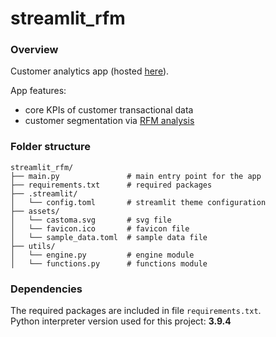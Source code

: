 # streamlit_rfm
### Overview
Customer analytics app (hosted [here](https://castoma.streamlit.app/)).

App features:
* core KPIs of customer transactional data
* customer segmentation via [RFM analysis](https://en.wikipedia.org/wiki/RFM_(market_research)) 

### Folder structure
 ```
streamlit_rfm/
├── main.py               # main entry point for the app
├── requirements.txt      # required packages
├── .streamlit/
│   └── config.toml       # streamlit theme configuration
├── assets/
│   └── castoma.svg       # svg file
│   └── favicon.ico       # favicon file
│   └── sample_data.toml  # sample data file
├── utils/
│   └── engine.py         # engine module
│   └── functions.py      # functions module
 ```

### Dependencies
The required packages are included in file ```requirements.txt```.<br>
Python interpreter version used for this project: **3.9.4**
